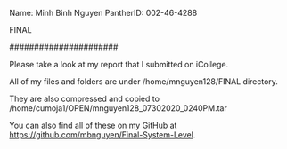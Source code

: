 Name: Minh Binh Nguyen
PantherID: 002-46-4288

FINAL

######################

Please take a look at my report that I submitted on iCollege.

All of my files and folders are under /home/mnguyen128/FINAL directory.

They are also compressed and copied to /home/cumoja1/OPEN/mnguyen128_07302020_0240PM.tar

You can also find all of these on my GitHub at https://github.com/mbnguyen/Final-System-Level.

